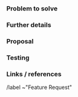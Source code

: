 ### Problem to solve

<!-- What problem do we solve? -->

### Further details

<!-- Include use cases, benefits, and/or goals -->

### Proposal

<!-- How could we going to solve the problem? -->

### Testing

<!-- What risks does this change pose? How might it affect the quality of the product?  -->

### Links / references

/label ~"Feature Request"